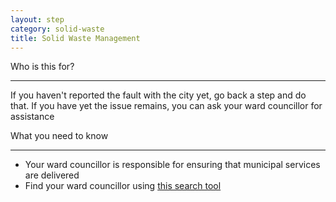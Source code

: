 ```yaml
---
layout: step
category: solid-waste
title: Solid Waste Management
---
```

<div class="intro">
  <div class="header"><i class="fa fa-fw fa-users" aria-hidden="true"></i> Who is this for?</div>
  <hr>
  <p>If you haven't reported the fault with the city yet, go back a step and do that. If you have yet the issue remains, you can ask your ward councillor for assistance</p>
</div>

<div class="summary">
  <div class="header"><i class="fa fa-fw fa-exclamation-circle" aria-hidden="true"></i> What you need to know</div>
  <hr>
  <ul class="fa-ul">
    <li><i class="fa-li fa fa-gavel"></i>Your ward councillor is responsible for ensuring that municipal services are delivered</li>
    <li><i class="fa-li fa fa-search"></i>Find your ward councillor using <a href="https://nearby.code4sa.org/councillor/">this search tool</a></li>
  </ul>
</div>
